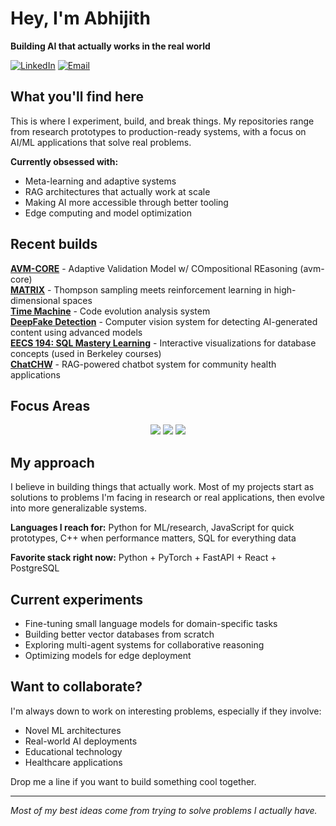 # Hey, I'm Abhijith

**Building AI that actually works in the real world**

[![LinkedIn](https://img.shields.io/badge/LinkedIn-0077B5?style=for-the-badge&logo=linkedin&logoColor=white)](https://linkedin.com/in/a-v-m-/)
[![Email](https://img.shields.io/badge/Email-D14836?style=for-the-badge&logo=gmail&logoColor=white)](mailto:mabhi02@berkeley.edu)

## What you'll find here

This is where I experiment, build, and break things. My repositories range from research prototypes to production-ready systems, with a focus on AI/ML applications that solve real problems.

**Currently obsessed with:**
- Meta-learning and adaptive systems
- RAG architectures that actually work at scale
- Making AI more accessible through better tooling
- Edge computing and model optimization

## Recent builds

**[AVM-CORE](https://drive.google.com/file/d/1Tthkmz0aMIcVs_6fwQNNUyGvt4y5vxb4/view)** - Adaptive Validation Model w/ COmpositional REasoning (avm-core)  
**[MATRIX](https://github.com/mabhi02/MATRIX)** - Thompson sampling meets reinforcement learning in high-dimensional spaces  
**[Time Machine](https://github.com/The-Time-Machine1/main)** - Code evolution analysis system  
**[DeepFake Detection](https://github.com/mabhi02/Info290T-Deepfake-Detection)** - Computer vision system for detecting AI-generated content using advanced models  
**[EECS 194: SQL Mastery Learning](https://drive.google.com/file/d/1ODbg4BxziHaXQ7azmzGDbWcj5BsBqXPX/view?usp=sharing)** - Interactive visualizations for database concepts (used in Berkeley courses)  
**[ChatCHW](https://github.com/mabhi02/ChatCHW)** - RAG-powered chatbot system for community health applications

## Focus Areas

<div align="center">
  <img src="https://img.shields.io/badge/AI%2FML-Meta--Learning%20%7C%20RAG%20Systems%20%7C%20Computer%20Vision-blue?style=for-the-badge&logo=tensorflow&logoColor=white"/>
  <img src="https://img.shields.io/badge/Research-Reasoning%20Models%20%7C%20Thompson%20Sampling-green?style=for-the-badge&logo=jupyter&logoColor=white"/>
  <img src="https://img.shields.io/badge/Applications-Healthcare%20%7C%20Education%20%7C%20Fintech-purple?style=for-the-badge&logo=rocket&logoColor=white"/>
</div>  

## My approach

I believe in building things that actually work. Most of my projects start as solutions to problems I'm facing in research or real applications, then evolve into more generalizable systems.

**Languages I reach for:** Python for ML/research, JavaScript for quick prototypes, C++ when performance matters, SQL for everything data

**Favorite stack right now:** Python + PyTorch + FastAPI + React + PostgreSQL

## Current experiments

- Fine-tuning small language models for domain-specific tasks
- Building better vector databases from scratch
- Exploring multi-agent systems for collaborative reasoning
- Optimizing models for edge deployment

## Want to collaborate?

I'm always down to work on interesting problems, especially if they involve:
- Novel ML architectures
- Real-world AI deployments
- Educational technology
- Healthcare applications

Drop me a line if you want to build something cool together.

---

*Most of my best ideas come from trying to solve problems I actually have.*
